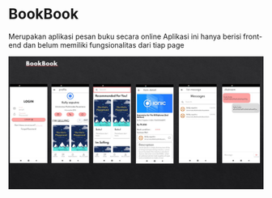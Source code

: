 # BookBook

Merupakan aplikasi pesan buku secara online
Aplikasi ini hanya berisi front-end dan belum memiliki fungsionalitas dari tiap page

<img src="asset/bookbook.JPG">